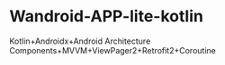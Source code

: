 # Wandroid-APP-lite-kotlin
Kotlin+Androidx+Android Architecture Components+MVVM+ViewPager2+Retrofit2+Coroutine
